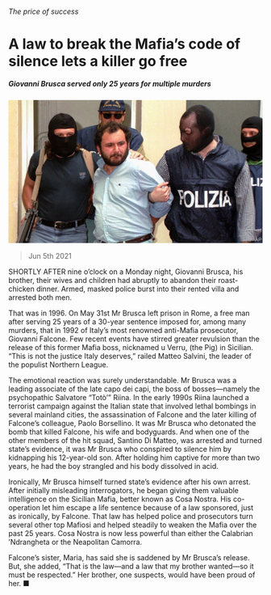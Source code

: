 ###### The price of success

# A law to break the Mafia’s code of silence lets a killer go free 

##### Giovanni Brusca served only 25 years for multiple murders 

![image](images/20210605_eup506.jpg) 

> Jun 5th 2021 

SHORTLY AFTER nine o’clock on a Monday night, Giovanni Brusca, his brother, their wives and children had abruptly to abandon their roast-chicken dinner. Armed, masked police burst into their rented villa and arrested both men.

That was in 1996. On May 31st Mr Brusca left prison in Rome, a free man after serving 25 years of a 30-year sentence imposed for, among many murders, that in 1992 of Italy’s most renowned anti-Mafia prosecutor, Giovanni Falcone. Few recent events have stirred greater revulsion than the release of this former Mafia boss, nicknamed u Verru, (the Pig) in Sicilian. “This is not the justice Italy deserves,” railed Matteo Salvini, the leader of the populist Northern League.


The emotional reaction was surely understandable. Mr Brusca was a leading associate of the late capo dei capi, the boss of bosses—namely the psychopathic Salvatore “Totò’” Riina. In the early 1990s Riina launched a terrorist campaign against the Italian state that involved lethal bombings in several mainland cities, the assassination of Falcone and the later killing of Falcone’s colleague, Paolo Borsellino. It was Mr Brusca who detonated the bomb that killed Falcone, his wife and bodyguards. And when one of the other members of the hit squad, Santino Di Matteo, was arrested and turned state’s evidence, it was Mr Brusca who conspired to silence him by kidnapping his 12-year-old son. After holding him captive for more than two years, he had the boy strangled and his body dissolved in acid.

Ironically, Mr Brusca himself turned state’s evidence after his own arrest. After initially misleading interrogators, he began giving them valuable intelligence on the Sicilian Mafia, better known as Cosa Nostra. His co-operation let him escape a life sentence because of a law sponsored, just as ironically, by Falcone. That law has helped police and prosecutors turn several other top Mafiosi and helped steadily to weaken the Mafia over the past 25 years. Cosa Nostra is now less powerful than either the Calabrian ’Ndrangheta or the Neapolitan Camorra.

Falcone’s sister, Maria, has said she is saddened by Mr Brusca’s release. But, she added, “That is the law—and a law that my brother wanted—so it must be respected.” Her brother, one suspects, would have been proud of her. ■

